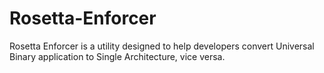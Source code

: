 # Rosetta-Enforcer
Rosetta Enforcer is a utility designed to help developers convert Universal Binary application to Single Architecture, vice versa.
